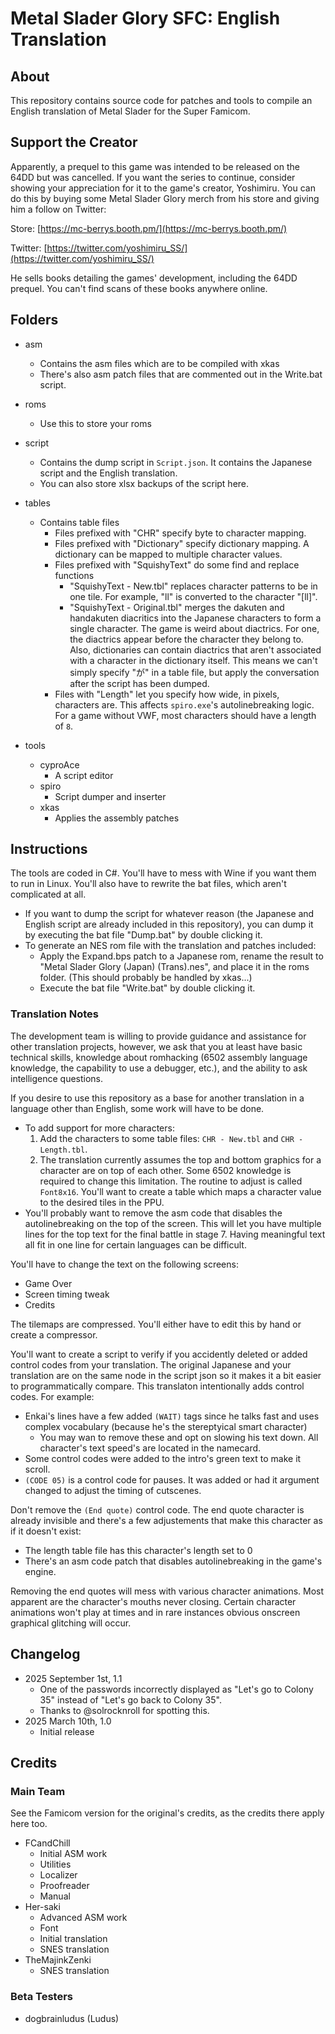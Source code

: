 [//]: <> (This readme is in the markdown format. Please preview in a markdown parser.)

# Metal Slader Glory SFC: English Translation

## About
This repository contains source code for patches and tools to compile an English translation of Metal Slader for the Super Famicom.

## Support the Creator
Apparently, a prequel to this game was intended to be released on the 64DD but was cancelled. If you want the series to continue, consider showing your appreciation for it to the game's creator, Yoshimiru. You can do this by buying some Metal Slader Glory merch from his store and giving him a follow on Twitter:

Store: [https://mc-berrys.booth.pm/](https://mc-berrys.booth.pm/)

Twitter: [https://twitter.com/yoshimiru_SS/](https://twitter.com/yoshimiru_SS/)

He sells books detailing the games' development, including the 64DD prequel. You can't find scans of these books anywhere online.

## Folders

* asm
	* Contains the asm files which are to be compiled with xkas
    * There's also asm patch files that are commented out in the Write.bat script.

* roms
	* Use this to store your roms
* script
	* Contains the dump script in `Script.json`. It contains the Japanese script and the English translation.
	* You can also store xlsx backups of the script here.
* tables
	* Contains table files
		* Files prefixed with "CHR" specify byte to character mapping.
		* Files prefixed with "Dictionary" specify dictionary mapping. A dictionary can be mapped to multiple character values.
		* Files prefixed with "SquishyText" do some find and replace functions
			* "SquishyText - New.tbl" replaces character patterns to be in one tile. For example, "ll" is converted to the character "[ll]".
			* "SquishyText - Original.tbl" merges the dakuten and handakuten diacritics into the Japanese characters to form a single character. The game is weird about diactrics. For one, the diactrics appear before the character they belong to. Also, dictionaries can contain diactrics that aren't associated with a character in the dictionary itself. This means we can't simply specify "が" in a table file, but apply the conversation after the script has been dumped.
		* Files with "Length" let you specify how wide, in pixels, characters are. This affects `spiro.exe`'s autolinebreaking logic. For a game without VWF, most characters should have a length of `8`. 
* tools
	* cyproAce
		* A script editor 
	* spiro
		* Script dumper and inserter
	* xkas
		* Applies the assembly patches

## Instructions
The tools are coded in C#. You'll have to mess with Wine if you want them to run in Linux. You'll also have to rewrite the bat files, which aren't complicated at all.

* If you want to dump the script for whatever reason (the Japanese and English script are already included in this repository), you can dump it by executing the bat file "Dump.bat" by double clicking it.
* To generate an NES rom file with the translation and patches included:
    * Apply the Expand.bps patch to a Japanese rom, rename the result to "Metal Slader Glory (Japan) (Trans).nes", and place it in the roms folder. (This should probably be handled by xkas...)
    * Execute the bat file "Write.bat" by double clicking it.

### Translation Notes
The development team is willing to provide guidance and assistance for other translation projects, however, we ask that you at least have basic technical skills, knowledge about romhacking (6502 assembly language knowledge, the capability to use a debugger, etc.), and the ability to ask intelligence questions.

If you desire to use this repository as a base for another translation in a language other than English, some work will have to be done.

* To add support for more characters:
	1. Add the characters to some table files: `CHR - New.tbl` and `CHR - Length.tbl`.
	1. The translation currently assumes the top and bottom graphics for a character are on top of each other. Some 6502 knowledge is required to change this limitation. The routine to adjust is called `Font8x16`. You'll want to create a table which maps a character value to the desired tiles in the PPU.
* You'll probably want to remove the asm code that disables the autolinebreaking on the top of the screen. This will let you have multiple lines for the top text for the final battle in stage 7. Having meaningful text all fit in one line for certain languages can be difficult.

You'll have to change the text on the following screens:
* Game Over
* Screen timing tweak
* Credits

The tilemaps are compressed. You'll either have to edit this by hand or create a compressor.

You'll want to create a script to verify if you accidently deleted or added control codes from your translation. The original Japanese and your translation are on the same node in the script json so it makes it a bit easier to programmatically compare. This translaton intentionally adds control codes. For example:
* Enkai's lines have a few added `(WAIT)` tags since he talks fast and uses complex vocabulary (because he's the stereptyical smart character)
	* You may wan to remove these and opt on slowing his text down. All character's text speed's are located in the namecard.
* Some control codes were added to the intro's green text to make it scroll.
* `(CODE 05)` is a control code for pauses. It was added or had it argument changed to adjust the timing of cutscenes.  

Don't remove the `(End quote)` control code. The end quote character is already invisible and there's a few adjustements that make this character as if it doesn't exist:
* The length table file has this character's length set to 0
* There's an asm code patch that disables autolinebreaking in the game's engine.

Removing the end quotes will mess with various character animations. Most apparent are the character's mouths never closing. Certain character animations won't play at times and in rare instances obvious onscreen graphical glitching will occur.

## Changelog
* 2025 September 1st, 1.1
    * One of the passwords incorrectly displayed as "Let's go to Colony 35" instead of "Let's go back to Colony 35".
	* Thanks to @solrocknroll for spotting this.
* 2025 March 10th, 1.0
    * Initial release

## Credits

### Main Team
See the Famicom version for the original's credits, as the credits there apply here too.

* FCandChill
    * Initial ASM work
    * Utilities
    * Localizer
    * Proofreader
    * Manual
* Her-saki
    * Advanced ASM work
    * Font
    * Initial translation
    * SNES translation
* TheMajinkZenki
    * SNES translation

### Beta Testers
* dogbrainludus (Ludus)
